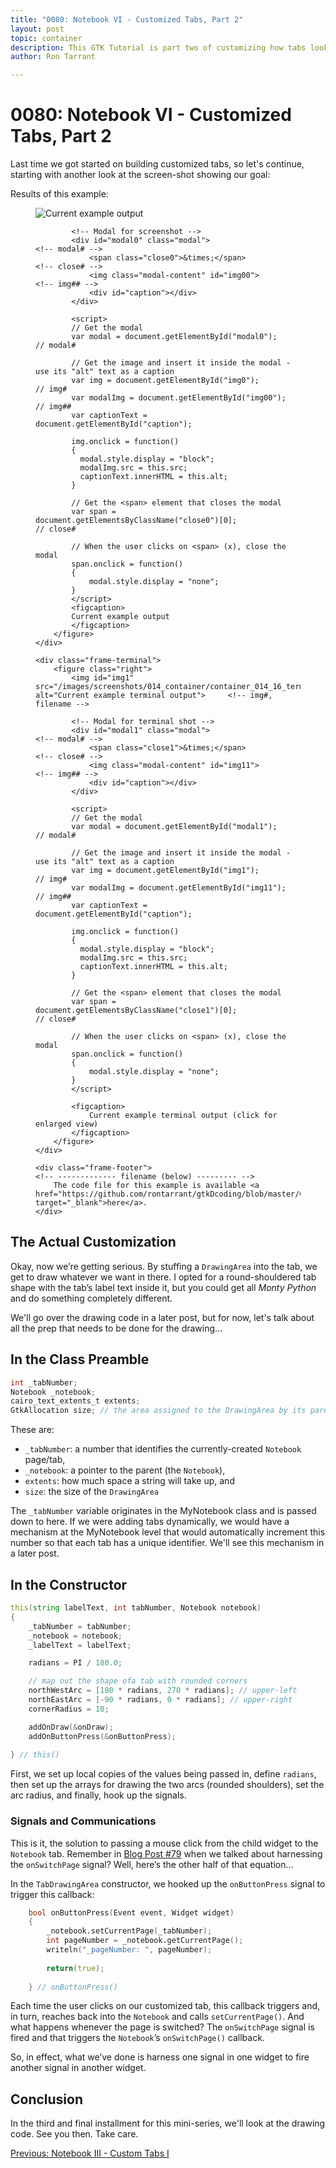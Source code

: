 ```yaml
---
title: "0080: Notebook VI - Customized Tabs, Part 2"
layout: post
topic: container
description: This GTK Tutorial is part two of customizing how tabs look.
author: Ron Tarrant

---
```


# 0080: Notebook VI - Customized Tabs, Part 2

Last time we got started on building customized tabs, so let's continue, starting with another look at the screen-shot showing our goal:

<!-- 0, 1 -->
<!-- first occurrence of application and terminal screen shots on a single page -->
<div class="screenshot-frame">
	<div class="frame-header">
		Results of this example:
	</div>
	<div class="frame-screenshot">
		<figure>
			<img id="img0" src="/images/screenshots/014_container/container_014_16.png" alt="Current example output">		<!-- img# -->
			
			<!-- Modal for screenshot -->
			<div id="modal0" class="modal">																	<!-- modal# -->
				<span class="close0">&times;</span>															<!-- close# -->
				<img class="modal-content" id="img00">															<!-- img## -->
				<div id="caption"></div>
			</div>
			
			<script>
			// Get the modal
			var modal = document.getElementById("modal0");														// modal#
			
			// Get the image and insert it inside the modal - use its "alt" text as a caption
			var img = document.getElementById("img0");															// img#
			var modalImg = document.getElementById("img00");													// img##
			var captionText = document.getElementById("caption");

			img.onclick = function()
			{
			  modal.style.display = "block";
			  modalImg.src = this.src;
			  captionText.innerHTML = this.alt;
			}
			
			// Get the <span> element that closes the modal
			var span = document.getElementsByClassName("close0")[0];											// close#
			
			// When the user clicks on <span> (x), close the modal
			span.onclick = function()
			{ 
				modal.style.display = "none";
			}
			</script>
			<figcaption>
			Current example output
			</figcaption>
		</figure>
	</div>

	<div class="frame-terminal">
		<figure class="right">
			<img id="img1" src="/images/screenshots/014_container/container_014_16_term.png" alt="Current example terminal output">		<!-- img#, filename -->

			<!-- Modal for terminal shot -->
			<div id="modal1" class="modal">																				<!-- modal# -->
				<span class="close1">&times;</span>																		<!-- close# -->
				<img class="modal-content" id="img11">																		<!-- img## -->
				<div id="caption"></div>
			</div>
			
			<script>
			// Get the modal
			var modal = document.getElementById("modal1");																	// modal#
			
			// Get the image and insert it inside the modal - use its "alt" text as a caption
			var img = document.getElementById("img1");																		// img#
			var modalImg = document.getElementById("img11");																// img##
			var captionText = document.getElementById("caption");

			img.onclick = function()
			{
			  modal.style.display = "block";
			  modalImg.src = this.src;
			  captionText.innerHTML = this.alt;
			}
			
			// Get the <span> element that closes the modal
			var span = document.getElementsByClassName("close1")[0];														// close#
			
			// When the user clicks on <span> (x), close the modal
			span.onclick = function()
			{ 
				modal.style.display = "none";
			}
			</script>

			<figcaption>
				Current example terminal output (click for enlarged view)
			</figcaption>
		</figure>
	</div>

	<div class="frame-footer">																								<!-- ------------- filename (below) --------- -->
		The code file for this example is available <a href="https://github.com/rontarrant/gtkDcoding/blob/master/014_container/container_014_16_notebook_multi_custom_tabs.d" target="_blank">here</a>.
	</div>
</div>
<!-- end of snippet for first (1st) occurrence of application and terminal screen shots on a single page -->

## The Actual Customization

Okay, now we’re getting serious. By stuffing a `DrawingArea` into the tab, we get to draw whatever we want in there. I opted for a round-shouldered tab shape with the tab’s label text inside it, but you could get all *Monty Python* and do something completely different.

We'll go over the drawing code in a later post, but for now, let's talk about all the prep that needs to be done for the drawing...

## In the Class Preamble

```d
int _tabNumber;
Notebook _notebook;
cairo_text_extents_t extents;
GtkAllocation size; // the area assigned to the DrawingArea by its parent
```

These are:

- `_tabNumber`: a number that identifies the currently-created `Notebook` page/tab,
- `_notebook`: a pointer to the parent (the `Notebook`),
- `extents`: how much space a string will take up, and
- `size`: the size of the `DrawingArea`

The `_tabNumber` variable originates in the MyNotebook class and is passed down to here. If we were adding tabs dynamically, we would have a mechanism at the MyNotebook level that would automatically increment this number so that each tab has a unique identifier. We'll see this mechanism in a later post.

## In the Constructor

```d
this(string labelText, int tabNumber, Notebook notebook)
{
	_tabNumber = tabNumber;	
	_notebook = notebook;
	_labelText = labelText;

	radians = PI / 180.0;

	// map out the shape ofa tab with rounded corners
	northWestArc = [180 * radians, 270 * radians]; // upper-left
	northEastArc = [-90 * radians, 0 * radians]; // upper-right
	cornerRadius = 10;

	addOnDraw(&onDraw);
	addOnButtonPress(&onButtonPress);
		
} // this()
```

First, we set up local copies of the values being passed in, define `radians`, then set up the arrays for drawing the two arcs (rounded shoulders), set the arc radius, and finally, hook up the signals.

### Signals and Communications

This is it, the solution to passing a mouse click from the child widget to the `Notebook` tab. Remember in [Blog Post #79](/2019/10/15/0079-notebook-iii-custom-tabs-i.html) when we talked about harnessing the `onSwitchPage` signal? Well, here’s the other half of that equation…

In the `TabDrawingArea` constructor, we hooked up the `onButtonPress` signal to trigger this callback:

```d
	bool onButtonPress(Event event, Widget widget)
	{
		_notebook.setCurrentPage(_tabNumber);
		int pageNumber = _notebook.getCurrentPage();
		writeln("_pageNumber: ", pageNumber);
		
		return(true);
		
	} // onButtonPress()
```

Each time the user clicks on our customized tab, this callback triggers and, in turn, reaches back into the `Notebook` and calls `setCurrentPage()`. And what happens whenever the page is switched? The `onSwitchPage` signal is fired and that triggers the `Notebook`’s `onSwitchPage()` callback.

So, in effect, what we’ve done is harness one signal in one widget to fire another signal in another widget.

## Conclusion

In the third and final installment for this mini-series, we'll look at the drawing code. See you then. Take care.

<div class="blog-nav">
	<div style="float: left;">
		<a href="/2019/10/15/0079-notebook-iii-custom-tabs-i.html">Previous: Notebook III - Custom Tabs I</a>
	</div>
<!--
	<div style="float: right;">
		<a href="/2019/10/22/0081-notebook-v-custom-tabs-iii.html">Next: Notebook V - Custom Tabs III</a>
	</div>
-->
</div>
